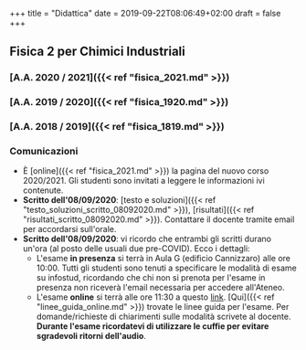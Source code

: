 +++
title = "Didattica"
date = 2019-09-22T08:06:49+02:00
draft = false
+++

## Fisica 2 per Chimici Industriali

### [A.A. 2020 / 2021]({{< ref "fisica_2021.md" >}})
### [A.A. 2019 / 2020]({{< ref "fisica_1920.md" >}})
### [A.A. 2018 / 2019]({{< ref "fisica_1819.md" >}})

### Comunicazioni

* È [online]({{< ref "fisica_2021.md" >}}) la pagina del nuovo corso 2020/2021. Gli studenti sono invitati a leggere le informazioni ivi contenute.
* **Scritto dell'08/09/2020**: [testo e soluzioni]({{< ref "testo_soluzioni_scritto_08092020.md" >}}), [risultati]({{< ref "risultati_scritto_08092020.md" >}}). Contattare il docente tramite email per accordarsi sull'orale.
* **Scritto dell'08/09/2020**: vi ricordo che entrambi gli scritti durano un'ora (al posto delle usuali due pre-COVID). Ecco i dettagli:
	* L'esame **in presenza** si terrà in Aula G (edificio Cannizzaro) alle ore 10:00. Tutti gli studenti sono tenuti a specificare le modalità di esame su infostud, ricordando che chi non si prenota per l'esame in presenza non riceverà l'email necessaria per accedere all'Ateneo.
	* L'esame **online** si terrà alle ore 11:30 a questo [link](https://meet.google.com/rsi-kcek-gdv). [Qui]({{< ref "linee_guida_online.md" >}}) trovate le linee guida per l'esame. Per domande/richieste di chiarimenti sulle modalità scrivete al docente. **Durante l'esame ricordatevi di utilizzare le cuffie per evitare sgradevoli ritorni dell'audio**.
